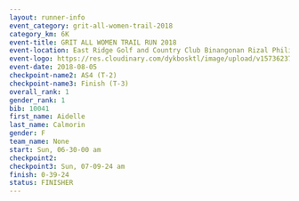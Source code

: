 ```yaml
---
layout: runner-info 
event_category: grit-all-women-trail-2018 
category_km: 6K 
event-title: GRIT ALL WOMEN TRAIL RUN 2018 
event-location: East Ridge Golf and Country Club Binangonan Rizal Philippines 
event-logo: https://res.cloudinary.com/dykbosktl/image/upload/v1573623703/Logo/GRiT_logo_2_lctn6t.png 
event-date: 2018-08-05 
checkpoint-name2: AS4 (T-2) 
checkpoint-name3: Finish (T-3) 
overall_rank: 1
gender_rank: 1
bib: 10041
first_name: Aidelle
last_name: Calmorin
gender: F
team_name: None
start: Sun, 06-30-00 am
checkpoint2: 
checkpoint3: Sun, 07-09-24 am
finish: 0-39-24
status: FINISHER
---
```

